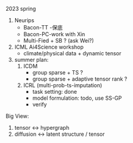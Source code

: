 
2023 spring

1.  Neurips 
       - Bacon-TT -保底
       - Bacon-PC-work with Xin
       - Multi-Fied + SB ? (ask Wei?)
2.  ICML Ai4Science workshop
       - climate/physical data + dynamic tensor   
3.  summer plan:
    1.  ICDM
           - group sparse + TS ?
           - group sparse + adaptive tensor rank ?   
    2.  ICRL (multi-prob-ts-imputation)
           - task setting: done
           - model formulation: todo, use SS-GP 
           - verify 


Big View:
1. tensor <-> hypergraph
2. diffusion <-> latent  structure / tensor